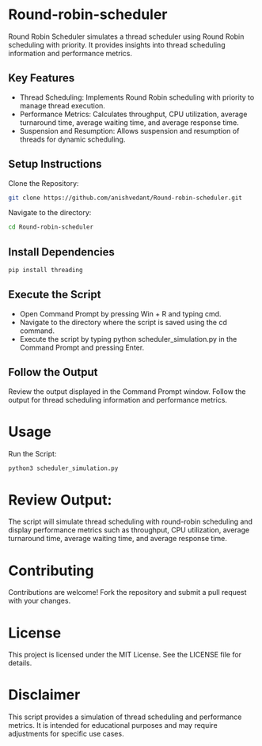 # Round-robin-scheduler

Round Robin Scheduler simulates a thread scheduler using Round Robin scheduling with priority. It provides insights into thread scheduling information and performance metrics.

## Key Features
- Thread Scheduling: Implements Round Robin scheduling with priority to manage thread execution.
- Performance Metrics: Calculates throughput, CPU utilization, average turnaround time, average waiting time, and average response time.
- Suspension and Resumption: Allows suspension and resumption of threads for dynamic scheduling.

## Setup Instructions
Clone the Repository:

```bash
git clone https://github.com/anishvedant/Round-robin-scheduler.git
```
Navigate to the directory:

```bash
cd Round-robin-scheduler
```

## Install Dependencies

```bash
pip install threading
```

## Execute the Script

- Open Command Prompt by pressing Win + R and typing cmd.
- Navigate to the directory where the script is saved using the cd command.
- Execute the script by typing python scheduler_simulation.py in the Command Prompt and pressing Enter.

## Follow the Output

Review the output displayed in the Command Prompt window.
Follow the output for thread scheduling information and performance metrics.

# Usage
Run the Script:

```bash
python3 scheduler_simulation.py
```

# Review Output:

The script will simulate thread scheduling with round-robin scheduling and display performance metrics such as throughput, CPU utilization, average turnaround time, average waiting time, and average response time.

# Contributing
Contributions are welcome! Fork the repository and submit a pull request with your changes.

# License
This project is licensed under the MIT License. See the LICENSE file for details.

# Disclaimer
This script provides a simulation of thread scheduling and performance metrics. It is intended for educational purposes and may require adjustments for specific use cases.
